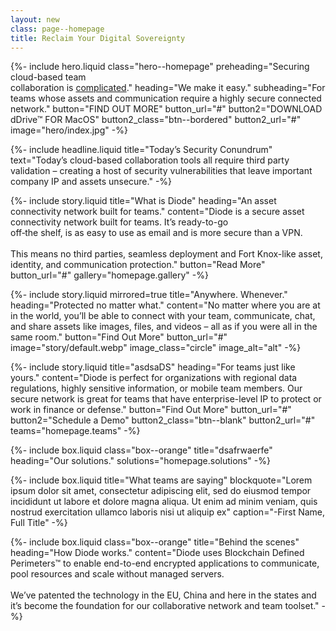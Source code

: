 ```yaml
---
layout: new
class: page--homepage
title: Reclaim Your Digital Sovereignty
---
```


{%-
    include hero.liquid
    class="hero--homepage"
    preheading="Securing cloud-based team <br>collaboration is <u>complicated</u>."
    heading="We make it&nbsp;easy."
    subheading="For teams whose assets and communication require a highly secure connected network."
    button="FIND OUT MORE" button_url="#"
    button2="DOWNLOAD dDrive<span>&trade; FOR MacOS</span>" button2_class="btn--bordered" button2_url="#"
    image="hero/index.jpg"
-%}

{%-
    include headline.liquid
    title="Today’s Security Conundrum"
    text="Today’s cloud-based collaboration tools all require third party validation – creating a host of security vulnerabilities that leave important company IP and assets unsecure."
-%}

{%-
    include story.liquid
    title="What is Diode"
    heading="An asset connectivity network built for teams."
    content="Diode is a secure asset connectivity network&nbsp;built for&nbsp;teams. It’s ready-to-go <br>off&dash;the shelf, is as easy to use as email and&nbsp;is more secure&nbsp;than a VPN. <br><br>This means no third parties, seamless deployment and Fort Knox-like asset, identity, and&nbsp;communication protection."
    button="Read More" button_url="#"
    gallery="homepage.gallery"
-%}

{%-
    include story.liquid
    mirrored=true
    title="Anywhere. Whenever."
    heading="Protected no matter what."
    content="No matter where you are at in the world, you’ll be able to connect with your team, communicate, chat, and share assets like images, files, and videos – all as if you were all in the same room."
    button="Find Out More" button_url="#"
    image="story/default.webp" image_class="circle" image_alt="alt"
-%}

{%-
    include story.liquid
    title="asdsaDS"
    heading="For teams just like yours."
    content="Diode is perfect for organizations with regional data regulations, highly sensitive information, or mobile team members. Our secure network is great for teams that have enterprise-level IP to protect or work in finance or defense."
    button="Find Out More" button_url="#"
    button2="Schedule a Demo" button2_class="btn--blank" button2_url="#"
    teams="homepage.teams"
-%}

{%-
    include box.liquid
    class="box--orange"
    title="dsafrwaerfe"
    heading="Our solutions."
    solutions="homepage.solutions"
-%}

{%-
    include box.liquid
    title="What teams are saying"
    blockquote="Lorem ipsum dolor sit amet, consectetur adipiscing elit, sed do eiusmod tempor incididunt ut labore et dolore magna aliqua. Ut enim ad minim veniam, quis nostrud exercitation ullamco laboris nisi ut aliquip ex"
    caption="-First Name, Full Title"
-%}

{%-
    include box.liquid
    class="box--orange"
    title="Behind the scenes"
    heading="How Diode works."
    content="Diode uses Blockchain Defined Perimeters&trade; to enable end-to-end encrypted applications to communicate, pool resources and scale without managed servers. <br><br>We’ve patented the technology in the EU, China and here in the states and it’s become the foundation for our collaborative network and team toolset."
-%}